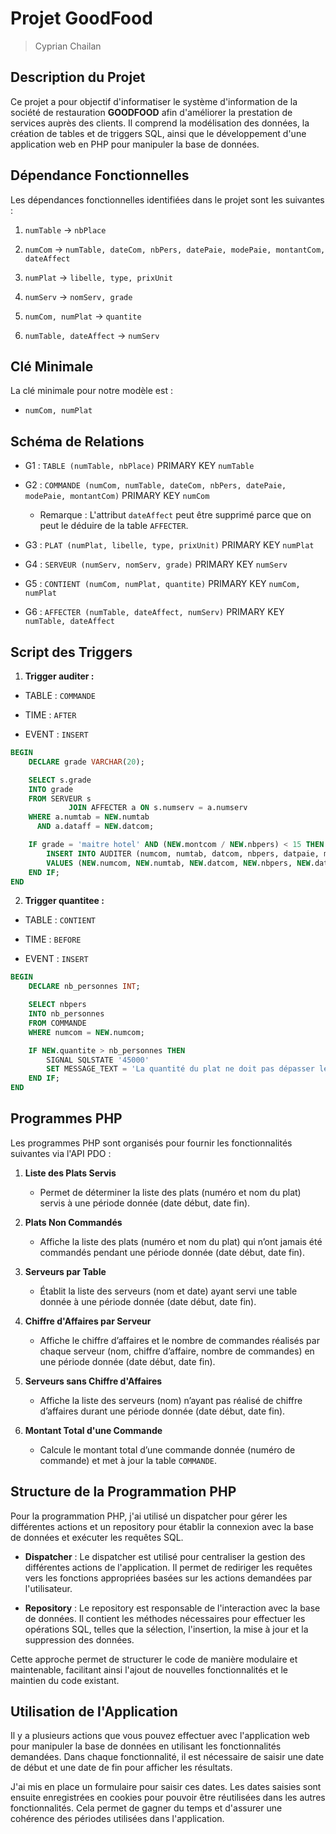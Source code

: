 # Projet GoodFood

> Cyprian Chailan

## Description du Projet

Ce projet a pour objectif d'informatiser le système d'information de la société de restauration **GOODFOOD** afin
d'améliorer la prestation de services auprès des clients. Il comprend la modélisation des données, la création de tables
et de triggers SQL, ainsi que le développement d'une application web en PHP pour manipuler la base de données.

## Dépendance Fonctionnelles

Les dépendances fonctionnelles identifiées dans le projet sont les suivantes :

1. `numTable` -> `nbPlace`

2. `numCom` -> `numTable, dateCom, nbPers, datePaie, modePaie, montantCom, dateAffect`

3. `numPlat` -> `libelle, type, prixUnit`

4. `numServ` -> `nomServ, grade`

5. `numCom, numPlat` -> `quantite`

6. `numTable, dateAffect` -> `numServ`

## Clé Minimale

La clé minimale pour notre modèle est :

- `numCom, numPlat`

## Schéma de Relations

- G1 : `TABLE (numTable, nbPlace)` PRIMARY KEY `numTable`

- G2 : `COMMANDE (numCom, numTable, dateCom, nbPers, datePaie, modePaie, montantCom)` PRIMARY KEY `numCom`

    - Remarque : L'attribut `dateAffect` peut être supprimé parce que on peut le déduire de la table `AFFECTER`.

- G3 : `PLAT (numPlat, libelle, type, prixUnit)` PRIMARY KEY `numPlat`

- G4 : `SERVEUR (numServ, nomServ, grade)` PRIMARY KEY `numServ`

- G5 : `CONTIENT (numCom, numPlat, quantite)` PRIMARY KEY `numCom, numPlat`

- G6 : `AFFECTER (numTable, dateAffect, numServ)` PRIMARY KEY `numTable, dateAffect`

## Script des Triggers

1. **Trigger auditer :**

- TABLE : `COMMANDE`

- TIME : `AFTER`

- EVENT : `INSERT`

```sql
BEGIN
    DECLARE grade VARCHAR(20);

    SELECT s.grade
    INTO grade
    FROM SERVEUR s
             JOIN AFFECTER a ON s.numserv = a.numserv
    WHERE a.numtab = NEW.numtab
      AND a.dataff = NEW.datcom;

    IF grade = 'maitre hotel' AND (NEW.montcom / NEW.nbpers) < 15 THEN
        INSERT INTO AUDITER (numcom, numtab, datcom, nbpers, datpaie, montcom)
        VALUES (NEW.numcom, NEW.numtab, NEW.datcom, NEW.nbpers, NEW.datpaie, NEW.montcom);
    END IF;
END
```

2. **Trigger quantitee :**

- TABLE : `CONTIENT`

- TIME : `BEFORE`

- EVENT : `INSERT`

```sql
BEGIN
    DECLARE nb_personnes INT;

    SELECT nbpers
    INTO nb_personnes
    FROM COMMANDE
    WHERE numcom = NEW.numcom;

    IF NEW.quantite > nb_personnes THEN
        SIGNAL SQLSTATE '45000' 
        SET MESSAGE_TEXT = 'La quantité du plat ne doit pas dépasser le nombre de personnes dans la commande';
    END IF;
END
```

## Programmes PHP

Les programmes PHP sont organisés pour fournir les fonctionnalités suivantes via l'API PDO :

1. **Liste des Plats Servis**

    - Permet de déterminer la liste des plats (numéro et nom du plat) servis à une période donnée (date début, date
      fin).

2. **Plats Non Commandés**

    - Affiche la liste des plats (numéro et nom du plat) qui n’ont jamais été commandés pendant une période donnée (date
      début, date fin).

3. **Serveurs par Table**

    - Établit la liste des serveurs (nom et date) ayant servi une table donnée à une période donnée (date début, date
      fin).

4. **Chiffre d'Affaires par Serveur**

    - Affiche le chiffre d’affaires et le nombre de commandes réalisés par chaque serveur (nom, chiffre d’affaire,
      nombre de commandes) en une période donnée (date début, date fin).

5. **Serveurs sans Chiffre d'Affaires**

    - Affiche la liste des serveurs (nom) n’ayant pas réalisé de chiffre d’affaires durant une période donnée (date
      début, date fin).

6. **Montant Total d'une Commande**

    - Calcule le montant total d’une commande donnée (numéro de commande) et met à jour la table `COMMANDE`.

## Structure de la Programmation PHP

Pour la programmation PHP, j'ai utilisé un dispatcher pour gérer les différentes actions et un repository pour établir
la connexion avec la base de données et exécuter les requêtes SQL.

- **Dispatcher** : Le dispatcher est utilisé pour centraliser la gestion des différentes actions de l'application. Il permet
de rediriger les requêtes vers les fonctions appropriées basées sur les actions demandées par l'utilisateur.

- **Repository** : Le repository est responsable de l'interaction avec la base de données. Il contient les méthodes
nécessaires pour effectuer les opérations SQL, telles que la sélection, l'insertion, la mise à jour et la suppression
des données.

Cette approche permet de structurer le code de manière modulaire et maintenable, facilitant ainsi l'ajout de nouvelles
fonctionnalités et le maintien du code existant.

## Utilisation de l'Application

Il y a plusieurs actions que vous pouvez effectuer avec l'application web pour manipuler la base de données en utilisant
les fonctionnalités demandées. Dans chaque fonctionnalité, il est nécessaire de saisir une date de début et une date de
fin pour afficher les résultats.

J'ai mis en place un formulaire pour saisir ces dates. Les dates saisies sont ensuite enregistrées en cookies pour
pouvoir être réutilisées dans les autres fonctionnalités. Cela permet de gagner du temps et d'assurer une cohérence des
périodes utilisées dans l'application.
